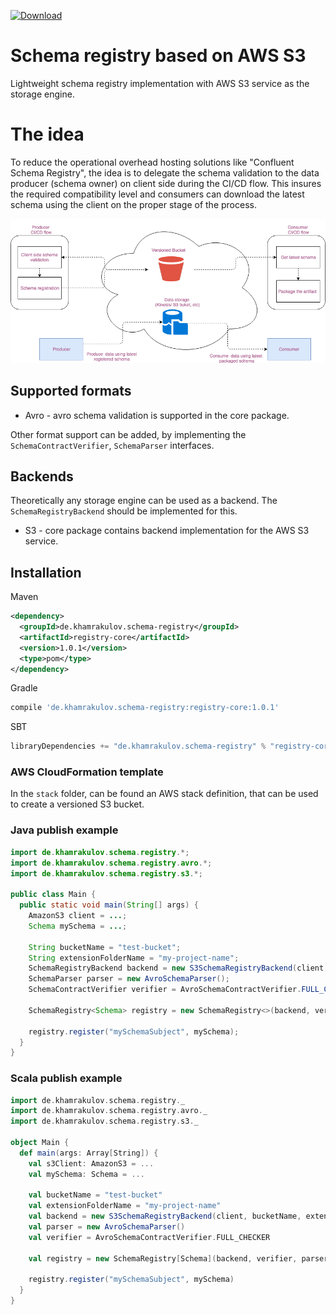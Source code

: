[![Download](https://api.bintray.com/packages/htimur/maven/s3-schema-registry/images/download.svg)](https://bintray.com/htimur/maven/s3-schema-registry/_latestVersion)

# Schema registry based on AWS S3

Lightweight schema registry implementation with AWS S3 service as the storage engine.

# The idea

To reduce the operational overhead hosting solutions like "Confluent Schema Registry", the idea is to delegate the schema validation to the data producer (schema owner) on client side during the CI/CD flow. This insures the required compatibility level and consumers can download the latest schema using the client on the proper stage of the process.

![alt text](https://github.com/htimur/s3-schema-registry/raw/master/docs/process.png "Solution design")

## Supported formats

* Avro - avro schema validation is supported in the core package.

Other format support can be added, by implementing the `SchemaContractVerifier`, `SchemaParser` interfaces.

## Backends

Theoretically any storage engine can be used as a backend. The `SchemaRegistryBackend` should be implemented for this.

* S3 - core package contains backend implementation for the AWS S3 service.

## Installation

Maven
```xml
<dependency>
  <groupId>de.khamrakulov.schema-registry</groupId>
  <artifactId>registry-core</artifactId>
  <version>1.0.1</version>
  <type>pom</type>
</dependency>
```

Gradle
```groovy
compile 'de.khamrakulov.schema-registry:registry-core:1.0.1'
```

SBT
```scala
libraryDependencies += "de.khamrakulov.schema-registry" % "registry-core" % "1.0.1"
```

### AWS CloudFormation template

In the `stack` folder, can be found an AWS stack definition, that can be used to create a versioned S3 bucket.

### Java publish example

```java
import de.khamrakulov.schema.registry.*;
import de.khamrakulov.schema.registry.avro.*;
import de.khamrakulov.schema.registry.s3.*;

public class Main {
  public static void main(String[] args) {
    AmazonS3 client = ...;
    Schema mySchema = ...;
    
    String bucketName = "test-bucket";
    String extensionFolderName = "my-project-name";
    SchemaRegistryBackend backend = new S3SchemaRegistryBackend(client, bucketName, extensionFolderName);
    SchemaParser parser = new AvroSchemaParser();
    SchemaContractVerifier verifier = AvroSchemaContractVerifier.FULL_CHECKER;
    
    SchemaRegistry<Schema> registry = new SchemaRegistry<>(backend, verifier, parser);
    
    registry.register("mySchemaSubject", mySchema);
  }
}
```

### Scala publish example

```scala
import de.khamrakulov.schema.registry._
import de.khamrakulov.schema.registry.avro._
import de.khamrakulov.schema.registry.s3._

object Main {
  def main(args: Array[String]) {
    val s3Client: AmazonS3 = ...
    val mySchema: Schema = ...
    
    val bucketName = "test-bucket"
    val extensionFolderName = "my-project-name"
    val backend = new S3SchemaRegistryBackend(client, bucketName, extensionFolderName)
    val parser = new AvroSchemaParser()
    val verifier = AvroSchemaContractVerifier.FULL_CHECKER
    
    val registry = new SchemaRegistry[Schema](backend, verifier, parser)
    
    registry.register("mySchemaSubject", mySchema)
  }
}
```